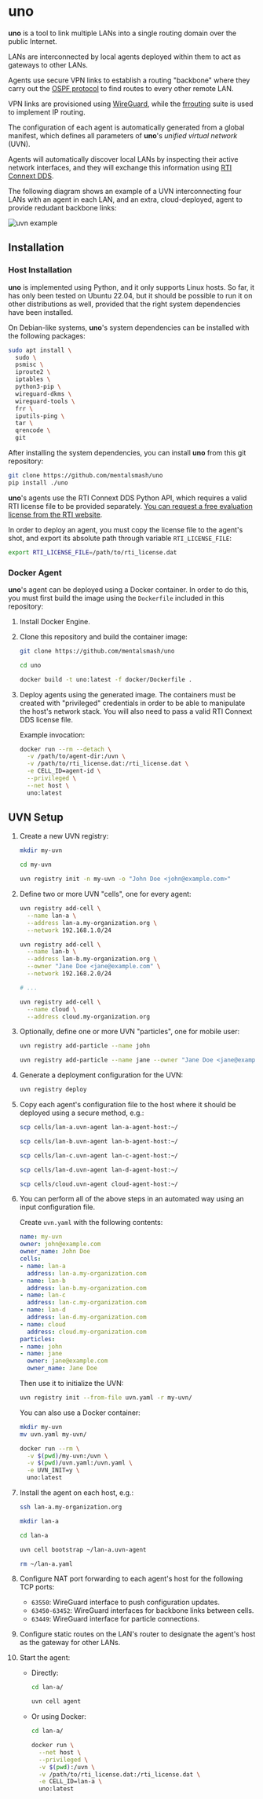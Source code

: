 # uno

**uno** is a tool to link multiple LANs into a single routing domain over the public Internet.

LANs are interconnected by local agents deployed within them to act as gateways to
other LANs.

Agents use secure VPN links to establish a routing "backbone" where they
carry out the [OSPF protocol](https://en.wikipedia.org/wiki/Open_Shortest_Path_First)
to find routes to every other remote LAN.

VPN links are provisioned using [WireGuard](https://www.wireguard.com/), while
the [frrouting](https://frrouting.org/) suite is used to implement IP routing.

The configuration of each agent is automatically generated from a global manifest,
which defines all parameters of **uno**'s *unified virtual network* (UVN).

Agents will automatically discover local LANs by inspecting their active
network interfaces, and they will exchange this information using
[RTI Connext DDS](https://www.rti.com/products/connext-dds-professional).

The following diagram shows an example of a UVN interconnecting four LANs with
an agent in each LAN, and an extra, cloud-deployed, agent to provide redudant
backbone links:

![uvn example](docs/static/uvn.png "UVN Example")

## Installation

### Host Installation

**uno** is implemented using Python, and it only supports Linux hosts.
So far, it has only been tested on Ubuntu 22.04, but it should
be possible to run it on other distributions as well, provided that the
right system dependencies have been installed.

On Debian-like systems, **uno**'s system dependencies can be installed with the following packages:

```sh
sudo apt install \
  sudo \
  psmisc \
  iproute2 \
  iptables \
  python3-pip \
  wireguard-dkms \
  wireguard-tools \
  frr \
  iputils-ping \
  tar \
  qrencode \
  git 
```

After installing the system dependencies, you can install **uno** from
this git repository:

```sh
git clone https://github.com/mentalsmash/uno
pip install ./uno
```

**uno**'s agents use the RTI Connext DDS Python API, which requires a valid RTI license file to be provided separately. [You can request a free evaluation license from the RTI website](https://www.rti.com/free-trial).

In order to deploy an agent, you must copy the license file to the agent's shot, and export its absolute path through variable `RTI_LICENSE_FILE`:

```sh
export RTI_LICENSE_FILE=/path/to/rti_license.dat
```

### Docker Agent

**uno**'s agent can be deployed using a Docker container.
In order to do this, you must first build the image using
the `Dockerfile` included in this repository:

1. Install Docker Engine.

2. Clone this repository and build the container image:

   ```sh
   git clone https://github.com/mentalsmash/uno

   cd uno

   docker build -t uno:latest -f docker/Dockerfile .
   
   ```

3. Deploy agents using the generated image. The containers must be
   created with "privileged" credentials in order to be able to manipulate
   the host's network stack. You will also need to pass a valid
   RTI Connext DDS license file.

   Example invocation:

   ```sh
   docker run --rm --detach \
     -v /path/to/agent-dir:/uvn \
     -v /path/to/rti_license.dat:/rti_license.dat \
     -e CELL_ID=agent-id \
     --privileged \
     --net host \
     uno:latest
   ```

## UVN Setup

1. Create a new UVN registry:

   ```sh
   mkdir my-uvn

   cd my-uvn

   uvn registry init -n my-uvn -o "John Doe <john@example.com>"
   ```

2. Define two or more UVN "cells", one for every agent:

   ```sh
   uvn registry add-cell \
     --name lan-a \
     --address lan-a.my-organization.org \
     --network 192.168.1.0/24

   uvn registry add-cell \
     --name lan-b \
     --address lan-b.my-organization.org \
     --owner "Jane Doe <jane@example.com" \
     --network 192.168.2.0/24

   # ...

   uvn registry add-cell \
     --name cloud \
     --address cloud.my-organization.org
   ```

3. Optionally, define one or more UVN "particles", one for mobile user:

   ```sh
   uvn registry add-particle --name john

   uvn registry add-particle --name jane --owner "Jane Doe <jane@example.com"
   ```

4. Generate a deployment configuration for the UVN:

   ```sh
   uvn registry deploy
   ```

5. Copy each agent's configuration file to the host where it should be deployed using a secure
   method, e.g.:

   ```sh
   scp cells/lan-a.uvn-agent lan-a-agent-host:~/

   scp cells/lan-b.uvn-agent lan-b-agent-host:~/

   scp cells/lan-c.uvn-agent lan-c-agent-host:~/

   scp cells/lan-d.uvn-agent lan-d-agent-host:~/

   scp cells/cloud.uvn-agent cloud-agent-host:~/
   ```

6. You can perform all of the above steps in an automated way using an input configuration file.

   Create `uvn.yaml` with the following contents:

   ```yaml
   name: my-uvn
   owner: john@example.com
   owner_name: John Doe
   cells:
   - name: lan-a
     address: lan-a.my-organization.com
   - name: lan-b
     address: lan-b.my-organization.com
   - name: lan-c
     address: lan-c.my-organization.com
   - name: lan-d
     address: lan-d.my-organization.com
   - name: cloud
     address: cloud.my-organization.com
   particles:
   - name: john
   - name: jane
     owner: jane@example.com
     owner_name: Jane Doe
   ```

   Then use it to initialize the UVN:

   ```sh
   uvn registry init --from-file uvn.yaml -r my-uvn/
   ```

   You can also use a Docker container:

   ```sh
   mkdir my-uvn
   mv uvn.yaml my-uvn/

   docker run --rm \
     -v $(pwd)/my-uvn:/uvn \
     -v $(pwd)/uvn.yaml:/uvn.yaml \
     -e UVN_INIT=y \
     uno:latest
   ```

7. Install the agent on each host, e.g.:

   ```sh
   ssh lan-a.my-organization.org

   mkdir lan-a

   cd lan-a
   
   uvn cell bootstrap ~/lan-a.uvn-agent
   
   rm ~/lan-a.yaml
   ```

8. Configure NAT port forwarding to each agent's host for the following TCP ports:

   - `63550`: WireGuard interface to push configuration updates.
   - `63450-63452`: WireGuard interfaces for backbone links between cells.
   - `63449`: WireGuard interface for particle connections.

9. Configure static routes on the LAN's router to designate the agent's host
   as the gateway for other LANs.

10. Start the agent:

    - Directly:

      ```sh
      cd lan-a/

      uvn cell agent
      ```

    - Or using Docker:

      ```sh
      cd lan-a/

      docker run \
        --net host \
        --privileged \
        -v $(pwd):/uvn \
        -v /path/to/rti_license.dat:/rti_license.dat \
        -e CELL_ID=lan-a \
        uno:latest
      ```
